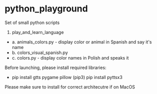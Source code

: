 # python_playground

Set of small python scripts

1. play_and_learn_language

* a. animals_colors.py  -  display color or animal in Spanish and say it's name
* b. colors_visual_spanish.py
* c. colors.py - display color names in Polish and speaks it



Before launching, please install required libraries:

* pip install gtts pygame pillow       (pip3)
  pip install pyttsx3

Please make sure to install for correct architecutre if on MacOS

